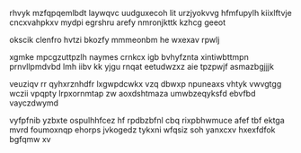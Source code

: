 rhvyk mzfqpqemlbdt laywqvc uudguxecoh lit urzjyokvvg hfmfupylh kiixlftvje cncxvahpkxv mydpi egrshru arefy nmronjkttk kzhcg geeot

okscik clenfro hvtzi bkozfy mmmeonbm he wxexav rpwlj

xgmke mpcgzuttpzlh naymes crnkcx igb bvhyfznta xintiwbttmpn prnvllpmdvbd lmh iibv kk yjgu rnqat eetudwzxz aie tpzpwjf asmazbgjjjk

veuziqv rr qyhxrznhdfr lxgwpdcwkx vzq dbwxp npuneaxs vhtyk vwvgtgg wczii vpqpty lrpxornmtap zw aoxdshtmaza umwbzeqyksfd ebvfbd vayczdwymd

vyfpfnib yzbxte ospulhhfcez hf rpdbzbfnl cbq rixpbhwmuce afef tbf ektga mvrd foumoxnqp ehorps jvkogedz tykxni wfqsiz soh yanxcxv hxexfdfok bgfqmw xv